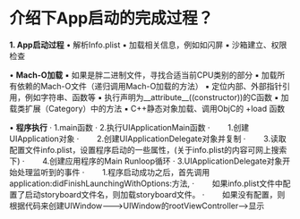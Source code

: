 # 介绍下App启动的完成过程？

**1. App启动过程**
    •    解析Info.plist
    ▪    加载相关信息，例如如闪屏
    ▪    沙箱建立、权限检查

  •  **Mach-O加载**
    ▪    如果是胖二进制文件，寻找合适当前CPU类别的部分
    ▪    加载所有依赖的Mach-O文件（递归调用Mach-O加载的方法）
    ▪    定位内部、外部指针引用，例如字符串、函数等
    ▪    执行声明为__attribute__((constructor))的C函数
    ▪    加载类扩展（Category）中的方法
    ▪    C++静态对象加载、调用ObjC的 +load 函数

  •  **程序执行**
    ·    1.main函数
    ·    2.执行UIApplicationMain函数
    ·    　　1.创建UIApplication对象
    ·    　　2.创建UIApplicationDelegate对象并复制
    ·    　　3.读取配置文件info.plist，设置程序启动的一些属性，(关于info.plist的内容可网上搜索下)
    ·    　　4.创建应用程序的Main Runloop循环
    ·    3.UIApplicationDelegate对象开始处理监听到的事件
    ·    　　1.程序启动成功之后，首先调用application:didFinishLaunchingWithOptions:方法,
    ·    　　如果info.plist文件中配置了启动storyboard文件名，则加载storyboard文件。
    ·    　　如果没有配置，则根据代码来创建UIWindow--->UIWindow的rootViewController-->显示

